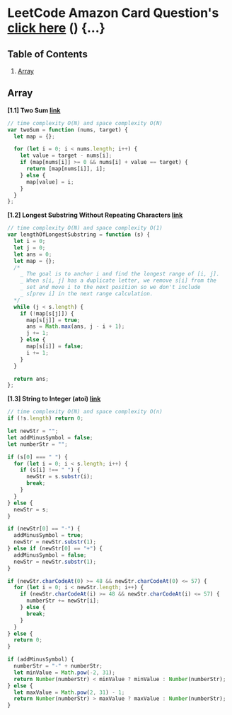 # LeetCode Amazon Card Question's [click here](https://leetcode.com/explore/interview/card/amazon) () {...}

## Table of Contents

1. [Array](#array)

## Array

**[1.1] Two Sum [link](https://leetcode.com/problems/two-sum/)**

```javascript
// time complexity O(N) and space complexity O(N)
var twoSum = function (nums, target) {
  let map = {};

  for (let i = 0; i < nums.length; i++) {
    let value = target - nums[i];
    if (map[nums[i]] >= 0 && nums[i] + value == target) {
      return [map[nums[i]], i];
    } else {
      map[value] = i;
    }
  }
};
```

**[1.2] Longest Substring Without Repeating Characters [link](https://leetcode.com/problems/longest-substring-without-repeating-characters/)**

```javascript
// time complexity O(N) and space complexity O(1)
var lengthOfLongestSubstring = function (s) {
  let i = 0;
  let j = 0;
  let ans = 0;
  let map = {};
  /*
    _ The goal is to anchor i and find the longest range of [i, j].
    _ When s[i, j] has a duplicate letter, we remove s[i] from the
    _ set and move i to the next position so we don't include
    _ s[prev i] in the next range calculation.
  */
  while (j < s.length) {
    if (!map[s[j]]) {
      map[s[j]] = true;
      ans = Math.max(ans, j - i + 1);
      j += 1;
    } else {
      map[s[i]] = false;
      i += 1;
    }
  }

  return ans;
};
```

**[1.3] String to Integer (atoi) [link](https://leetcode.com/problems/string-to-integer-atoi/)**

```javascript
// time complexity O(N) and space complexity O(n)
if (!s.length) return 0;

let newStr = "";
let addMinusSymbol = false;
let numberStr = "";

if (s[0] === " ") {
  for (let i = 0; i < s.length; i++) {
    if (s[i] !== " ") {
      newStr = s.substr(i);
      break;
    }
  }
} else {
  newStr = s;
}

if (newStr[0] == "-") {
  addMinusSymbol = true;
  newStr = newStr.substr(1);
} else if (newStr[0] == "+") {
  addMinusSymbol = false;
  newStr = newStr.substr(1);
}

if (newStr.charCodeAt(0) >= 48 && newStr.charCodeAt(0) <= 57) {
  for (let i = 0; i < newStr.length; i++) {
    if (newStr.charCodeAt(i) >= 48 && newStr.charCodeAt(i) <= 57) {
      numberStr += newStr[i];
    } else {
      break;
    }
  }
} else {
  return 0;
}

if (addMinusSymbol) {
  numberStr = "-" + numberStr;
  let minValue = Math.pow(-2, 31);
  return Number(numberStr) < minValue ? minValue : Number(numberStr);
} else {
  let maxValue = Math.pow(2, 31) - 1;
  return Number(numberStr) > maxValue ? maxValue : Number(numberStr);
}
```
